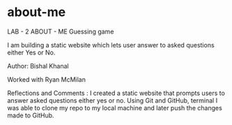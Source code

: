 # about-me

LAB - 2
ABOUT - ME Guessing game

I am building a static website which lets user answer to asked questions either Yes or No.

Author: Bishal Khanal

Worked with Ryan McMilan

Reflections and Comments : I created a static website that prompts users to answer asked questions either yes or no. Using Git and GitHub, terminal I was able to clone my repo to my local machine and later push the changes made to GitHub.
